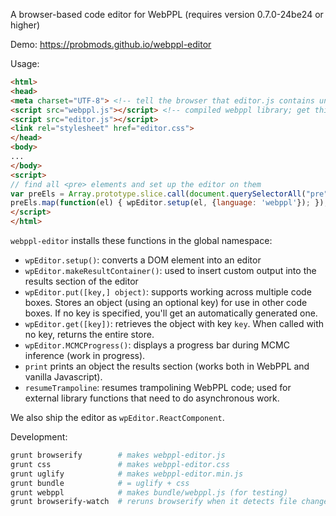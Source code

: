 A browser-based code editor for WebPPL (requires version 0.7.0-24be24 or higher)

Demo: https://probmods.github.io/webppl-editor

Usage:

```html
<html>
<head>
<meta charset="UTF-8"> <!-- tell the browser that editor.js contains unicode -->
<script src="webppl.js"></script> <!-- compiled webppl library; get this from https://github.com/probmods/webppl -->
<script src="editor.js"></script>
<link rel="stylesheet" href="editor.css">
</head>
<body>
...
</body>
<script>
// find all <pre> elements and set up the editor on them
var preEls = Array.prototype.slice.call(document.querySelectorAll("pre"));
preEls.map(function(el) { wpEditor.setup(el, {language: 'webppl'}); });
</script>
</html>
```

`webppl-editor` installs these functions in the global namespace:

- `wpEditor.setup()`: converts a DOM element into an editor
- `wpEditor.makeResultContainer()`: used to insert custom output into the results section of the editor
- `wpEditor.put([key,] object)`: supports working across multiple code boxes. Stores an object (using an optional key) for use in other code boxes. If no key is specified, you'll get an automatically generated one.
- `wpEditor.get([key])`: retrieves the object with key `key`. When called with no key, returns the entire store.
- `wpEditor.MCMCProgress()`: displays a progress bar during MCMC inference (work in progress).
- `print` prints an object the results section (works both in WebPPL and vanilla Javascript).
- `resumeTrampoline`: resumes trampolining WebPPL code; used for external library functions that need to do asynchronous work.

We also ship the editor as `wpEditor.ReactComponent`.

Development:

```sh
grunt browserify        # makes webppl-editor.js
grunt css               # makes webppl-editor.css
grunt uglify            # makes webppl-editor.min.js
grunt bundle            # = uglify + css
grunt webppl            # makes bundle/webppl.js (for testing)
grunt browserify-watch  # reruns browserify when it detects file changes
```
